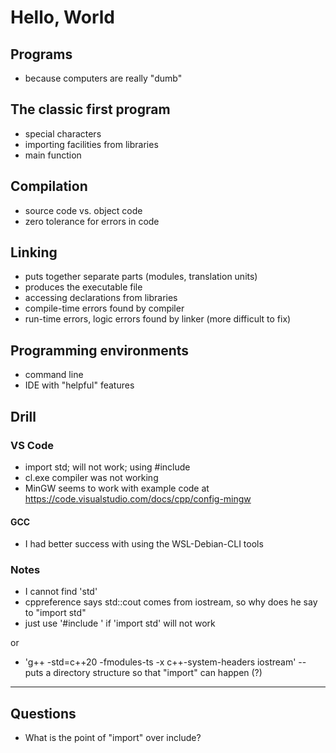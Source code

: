 # Hello, World
## Programs
- because computers are really "dumb"

## The classic first program
- special characters
- importing facilities from libraries
- main function

## Compilation
- source code vs. object code
- zero tolerance for errors in code

## Linking
- puts together separate parts (modules, translation units)
- produces the executable file
- accessing declarations from libraries
- compile-time errors found by compiler
- run-time errors, logic errors found by linker (more difficult to fix)

## Programming environments
- command line
- IDE with "helpful" features 

## Drill

### VS Code
- import std; will not work; using #include<iostream>
- cl.exe compiler was not working
- MinGW seems to work with example code at https://code.visualstudio.com/docs/cpp/config-mingw

#### GCC
- I had better success with using the WSL-Debian-CLI tools
### Notes
- I cannot find 'std'
- cppreference says std::cout comes from iostream, so why does he say to "import std" 
- just use '#include <iostream>' if 'import std' will not work

or

- 'g++ -std=c++20 -fmodules-ts -x c++-system-headers iostream'
-- puts a directory structure so that "import" can happen (?)

---

## Questions
- What is the point of "import" over include?
